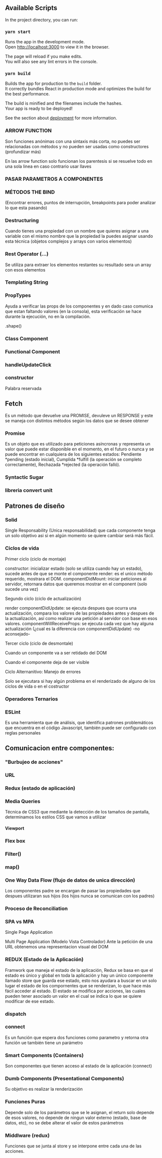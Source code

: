## Available Scripts

In the project directory, you can run:

### `yarn start`

Runs the app in the development mode.<br />
Open [http://localhost:3000](http://localhost:3000) to view it in the browser.

The page will reload if you make edits.<br />
You will also see any lint errors in the console.

### `yarn build`

Builds the app for production to the `build` folder.<br />
It correctly bundles React in production mode and optimizes the build for the best performance.

The build is minified and the filenames include the hashes.<br />
Your app is ready to be deployed!

See the section about [deployment](https://facebook.github.io/create-react-app/docs/deployment) for more information.

### ARROW FUNCTION
Son funciones anónimas con una sintaxis más corta, no puedes ser relacionadas con métodos y no pueden ser usadas como constructores (profundizar más)

En las arrow function solo funcionan los parentesis si se resuelve todo en una sola linea en caso contrario usar llaves

### PASAR PARAMETROS A COMPONENTES 

### MÉTODOS THE BIND 
(Encontrar errores, puntos de interrupción, breakpoints para poder analizar lo que esta pasando)

### Destructuring

Cuando tienes una propiedad con un nombre que quieres asignar a una variable con el mismo nombre que la propiedad la puedes asignar usando esta técnica (objetos complejos y arrays con varios elementos)

### Rest Operator (...)

Se utiliza para extraer los elementos restantes su resultado sera un array con esos elementos

### Templating String

### PropTypes

Ayuda a verificar las props de los componentes y en dado caso comunica que estan faltando valores (en la consola), esta verificación se hace durante la ejecución, no en la compilación. 

.shape()

### Class Component

### Functional Component

### handleUpdateClick

### constructor
Palabra reservada

## Fetch
Es un método que devuelve una PROMISE, devuleve un RESPONSE y este se maneja con distintos métodos según los datos que se desee obtener

### Promise
Es un objeto que es utilizado para peticiones asíncronas y representa un valor que puede estar disponible en el momento, en el futuro o nunca y se puede encontrar en cualquiera de los siguientes estados: Pendiente *pending (estado inicial), Cumplida *fulfill (la operación se completo correctamente), Rechazada *rejected (la operación falló).

### Syntactic Sugar


### libreria convert unit

## Patrones de diseño

### Solid

Single Responsability (Unica responsabilidad) que cada componente tenga un solo objetivo asi si en algún momento se quiere cambiar será más fácil.

### Ciclos de vida

Primer ciclo (ciclo de montaje)

constructor: inicializar estado (solo se utiliza cuando hay un estado), sucede antes de que se monte el componente
render: es el unico método requerido, mostrara el DOM.
componentDidMount: iniciar peticiones al servidor, retornara datos que queremos mostrar en el component (solo sucede una vez)

Segundo ciclo (ciclo de actualización)

render
componentDidUpdate: se ejecuta despues que ocurra una actualización, compara los valores de las propiedades antes y despues de la actualización, así como realizar una petición al servidor con base en esos valores.
componentWillReceiveProps: se ejecuta cada vez que hay alguna actualización (¿cual es la diferencia con componentDidUpdate) -no aconsejado-

Tercer ciclo (ciclo de desmontale)

Cuando un componente va a ser retidado del DOM 

Cuando el componente deja de ser visible

Ciclo Alternanitivo: Manejo de errores

Solo se ejecutara si hay algún problema en el renderizado de alguno de los ciclos de vida o en el costructor

### Operadores Ternarios

### ESLint

Es una herramienta que de análisis, que identifica patrones problemáticos que encuentra en el código Javascript, también puede ser configurado con reglas personales

## Comunicacion entre componentes:

### "Burbujeo de acciones"

### URL

### Redux (estado de aplicación)

### Media Queries
Técnica de CSS3 que mediante la detección de los tamaños de pantalla, determinamos los estilos CSS que vamos a utilizar

#### Viewport

### Flex box

### Filter()

### map()

### One Way Data Flow (flujo de datos de unica dirección)
Los componentes padre se encargan de pasar las propiedades que despues utilizaran sus hijos (los hijos nunca se comunican con los padres)

### Proceso de Reconciliation

### SPA vs MPA

Single Page Application


Multi Page Application (Modelo Vista Controlador)
Ante la petición de una URL obtenemos una representacion visual del DOM

### REDUX (Estado de la Aplicación)
Framwork que maneja el estado de la aplicación, Redux se basa en que el estado es único y global en toda la aplicación y hay un único componente llamado store que guarda ese estado, esto nos ayudara a buscar en un solo lugar el estado de los compornentes que se renderizan, lo que hace más fácil acceder al estado.
El estado se modifica por acciones, las cuales pueden tener asociado un valor en el cual se indica lo que se quiere modificar de ese estado.

### dispatch

### connect
Es un función que espera dos funciones como parametro y retorna otra función ue también tiene un parámetro

### Smart Components (Containers)
Son componentes que tienen acceso al estado de la aplicación (connect)

### Dumb Components (Presentational Components)
Su objetivo es realizar la renderización

### Funciones Puras
Depende solo de los parámetros que se le asignan, el return solo depende de esos valores, no depende de ningun valor externo (estado, base de datos, etc), no se debe alterar el valor de estos parámetros

### Middlware (redux)
Funciones que se junta al store y se interpone entre cada una de las acciones.


